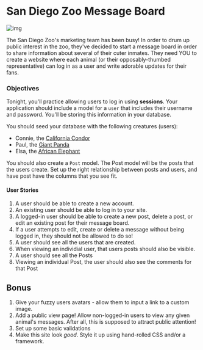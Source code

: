 # San Diego Zoo Message Board

![img](http://images.familyvacationcritic.com/sd-zoo-safari-rolling-safari.jpg)

The San Diego Zoo's marketing team has been busy! In order to drum up public interest in the zoo, they've decided to start a message board in order to share information about several of their cuter inmates. They need YOU to create a website where each animal (or their opposably-thumbed representative) can log in as a user and write adorable updates for their fans.

### Objectives

Tonight, you'll practice allowing users to log in using **sessions**. Your application should include a model for a `user` that includes their username and password. You'll be storing this information in your database.

You should seed your database with the following creatures (users):
  - Connie, the [California Condor](http://animals.sandiegozoo.org/animals/california-condor)
  - Paul, the [Giant Panda](http://animals.sandiegozoo.org/animals/giant-panda)
  - Elsa, the [African Elephant](http://animals.sandiegozoo.org/animals/elephant)

 You should also create a `Post` model. The Post model will be the posts that the users create. Set up the right relationship between posts and users, and have post have the columns that you see fit.

#### User Stories

1. A user should be able to create a new account.
2. An existing user should be able to log in to your site.
3. A logged-in user should be able to create a new post, delete a post, or edit an existing post for their message board.
4. If a user attempts to edit, create or delete a message without being logged in, they should not be allowed to do so!
5. A user should see all the users that are created.
6. When viewing an individial user, that users posts should also be visible.
7. A user should see all the Posts
8. Viewing an individual Post, the user should also see the comments for that Post

## Bonus

1. Give your fuzzy users avatars - allow them to input a link to a custom image.
2. Add a public view page! Allow non-logged-in users to view any given animal's messages. After all, this is supposed to attract public attention!
3. Set up some basic validations
4. Make this site look *good*. Style it up using hand-rolled CSS and/or a framework.